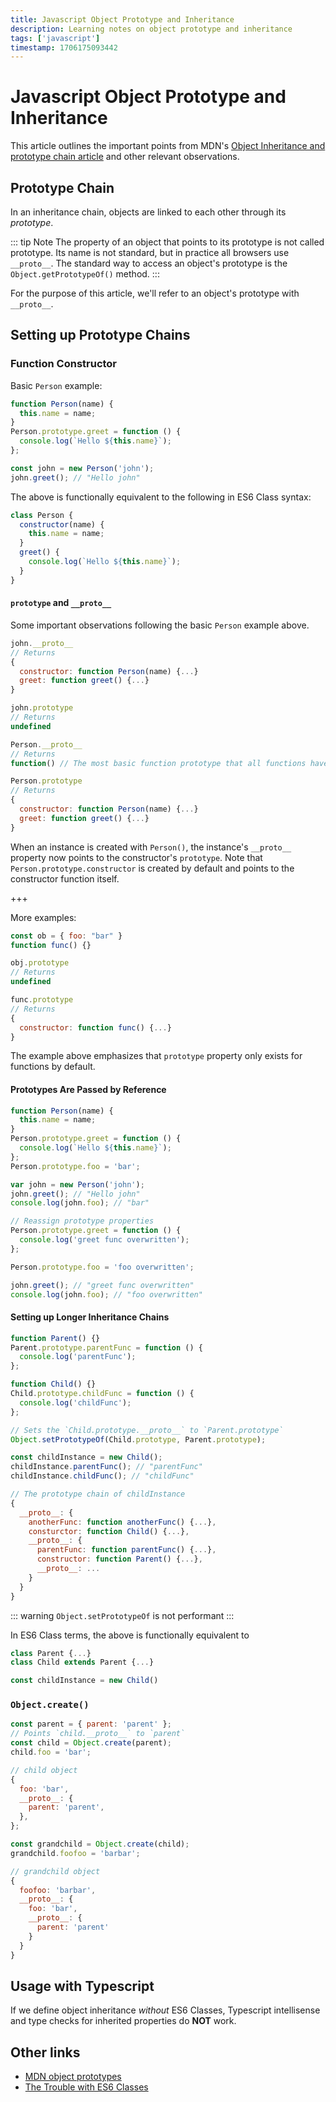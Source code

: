 ```yaml
---
title: Javascript Object Prototype and Inheritance
description: Learning notes on object prototype and inheritance
tags: ['javascript']
timestamp: 1706175093442
---
```


# Javascript Object Prototype and Inheritance

This article outlines the important points from MDN's [Object Inheritance and prototype chain article](https://developer.mozilla.org/en-US/docs/Web/JavaScript/Inheritance_and_the_prototype_chain) and other relevant observations.

## Prototype Chain

In an inheritance chain, objects are linked to each other through its _prototype_.

::: tip Note
The property of an object that points to its prototype is not called prototype. Its name is not standard, but in practice all browsers use `__proto__`. The standard way to access an object's prototype is the `Object.getPrototypeOf()` method.
:::

For the purpose of this article, we'll refer to an object's prototype with `__proto__`.

## Setting up Prototype Chains

### Function Constructor

Basic `Person` example:

```js
function Person(name) {
  this.name = name;
}
Person.prototype.greet = function () {
  console.log(`Hello ${this.name}`);
};

const john = new Person('john');
john.greet(); // "Hello john"
```

The above is functionally equivalent to the following in ES6 Class syntax:

```js
class Person {
  constructor(name) {
    this.name = name;
  }
  greet() {
    console.log(`Hello ${this.name}`);
  }
}
```

#### `prototype` and `__proto__`

Some important observations following the basic `Person` example above.

```js
john.__proto__
// Returns
{
  constructor: function Person(name) {...}
  greet: function greet() {...}
}

john.prototype
// Returns
undefined

Person.__proto__
// Returns
function() // The most basic function prototype that all functions have by default

Person.prototype
// Returns
{
  constructor: function Person(name) {...}
  greet: function greet() {...}
}
```

When an instance is created with `Person()`, the instance's `__proto__` property now points to the constructor's `prototype`. Note that `Person.prototype.constructor` is created by default and points to the constructor function itself.

+++

More examples:

```js
const ob = { foo: "bar" }
function func() {}

obj.prototype
// Returns
undefined

func.prototype
// Returns
{
  constructor: function func() {...}
}
```

The example above emphasizes that `prototype` property only exists for functions by default.

#### Prototypes Are Passed by Reference

```js
function Person(name) {
  this.name = name;
}
Person.prototype.greet = function () {
  console.log(`Hello ${this.name}`);
};
Person.prototype.foo = 'bar';

var john = new Person('john');
john.greet(); // "Hello john"
console.log(john.foo); // "bar"

// Reassign prototype properties
Person.prototype.greet = function () {
  console.log('greet func overwritten');
};

Person.prototype.foo = 'foo overwritten';

john.greet(); // "greet func overwritten"
console.log(john.foo); // "foo overwritten"
```

#### Setting up Longer Inheritance Chains

```js
function Parent() {}
Parent.prototype.parentFunc = function () {
  console.log('parentFunc');
};

function Child() {}
Child.prototype.childFunc = function () {
  console.log('childFunc');
};

// Sets the `Child.prototype.__proto__` to `Parent.prototype`
Object.setPrototypeOf(Child.prototype, Parent.prototype);

const childInstance = new Child();
childInstance.parentFunc(); // "parentFunc"
childInstance.childFunc(); // "childFunc"

// The prototype chain of childInstance
{
  __proto__: {
    anotherFunc: function anotherFunc() {...},
    consturctor: function Child() {...},
    __proto__: {
      parentFunc: function parentFunc() {...},
      constructor: function Parent() {...},
      __proto__: ...
    }
  }
}
```

::: warning
`Object.setPrototypeOf` is not performant
:::

In ES6 Class terms, the above is functionally equivalent to

```js
class Parent {...}
class Child extends Parent {...}

const childInstance = new Child()
```

### `Object.create()`

```js
const parent = { parent: 'parent' };
// Points `child.__proto__` to `parent`
const child = Object.create(parent);
child.foo = 'bar';

// child object
{
  foo: 'bar',
  __proto__: {
    parent: 'parent',
  },
};

const grandchild = Object.create(child);
grandchild.foofoo = 'barbar';

// grandchild object
{
  foofoo: 'barbar',
  __proto__: {
    foo: 'bar',
    __proto__: {
      parent: 'parent'
    }
  }
}
```

## Usage with Typescript

If we define object inheritance _without_ ES6 Classes, Typescript intellisense and type checks for inherited properties do **NOT** work.

## Other links

- [MDN object prototypes](https://developer.mozilla.org/en-US/docs/Learn/JavaScript/Objects/Object_prototypes)
- [The Trouble with ES6 Classes](https://www.toptal.com/javascript/es6-class-chaos-keeps-js-developer-up)
